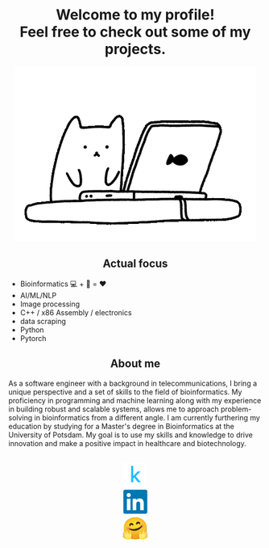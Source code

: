 <h1 align="center">Welcome to my profile!<br>Feel free to check out some of my projects.</h1>

<p align="center">
  <img src="./cat1.gif">
</p>

<h2 align="center">Actual focus</h2>

<ul>
  <li>Bioinformatics 💻 + 🧬 = ❤️</li>
  <li>AI/ML/NLP</li>
  <li>Image processing</li>
  <li>C++ / x86 Assembly / electronics</li>
  <li>data scraping</li>
  <li>Python</li>
  <li>Pytorch</li>
</ul>

<h2 align="center">About me</h2>

<p>As a software engineer with a background in telecommunications, I bring a unique perspective and a set of skills to the field of bioinformatics. My proficiency in programming and machine learning along with my experience in building robust and scalable systems, allows me to approach problem-solving in bioinformatics from a different angle. I am currently furthering my education by studying for a Master's degree in Bioinformatics at the University of Potsdam. My goal is to use my skills and knowledge to drive innovation and make a positive impact in healthcare and biotechnology.</p>

<h2 align="center"> </h2>

<div align="center">
<a href="https://www.kaggle.com/nigelhartm"><img src="kaggle.svg" style="width:50px;height:50px;"></a><br>
<a href="https://huggingface.co/nigelhartm"><img src="linkedin.svg" style="width:50px;height:50px;"></a><br>
<a href="https://www.linkedin.com/in/nigel-hartman-a24437179/"><img src="hugging-face.svg" style="width:50px;height:50px;"></a><br>
</div>
